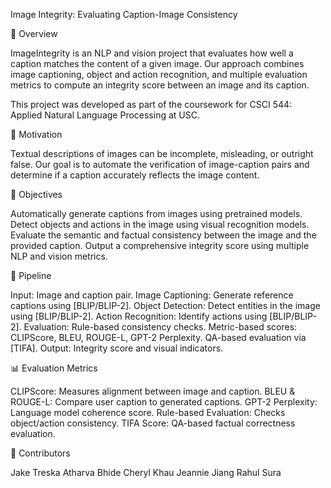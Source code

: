 Image Integrity: Evaluating Caption-Image Consistency

📝 Overview

ImageIntegrity is an NLP and vision project that evaluates how well a caption matches the content of a given image. Our approach combines image captioning, object and action recognition, and multiple evaluation metrics to compute an integrity score between an image and its caption.

This project was developed as part of the coursework for CSCI 544: Applied Natural Language Processing at USC.

📌 Motivation

Textual descriptions of images can be incomplete, misleading, or outright false. Our goal is to automate the verification of image-caption pairs and determine if a caption accurately reflects the image content.

🎯 Objectives

Automatically generate captions from images using pretrained models.
Detect objects and actions in the image using visual recognition models.
Evaluate the semantic and factual consistency between the image and the provided caption.
Output a comprehensive integrity score using multiple NLP and vision metrics.

🧩 Pipeline

Input: Image and caption pair.
Image Captioning: Generate reference captions using [BLIP/BLIP-2].
Object Detection: Detect entities in the image using [BLIP/BLIP-2].
Action Recognition: Identify actions using [BLIP/BLIP-2].
Evaluation:
Rule-based consistency checks.
Metric-based scores: CLIPScore, BLEU, ROUGE-L, GPT-2 Perplexity.
QA-based evaluation via [TIFA].
Output: Integrity score and visual indicators.


📊 Evaluation Metrics

CLIPScore: Measures alignment between image and caption.
BLEU & ROUGE-L: Compare user caption to generated captions.
GPT-2 Perplexity: Language model coherence score.
Rule-based Evaluation: Checks object/action consistency.
TIFA Score: QA-based factual correctness evaluation.

🧠 Contributors

Jake Treska
Atharva Bhide
Cheryl Khau
Jeannie Jiang
Rahul Sura

